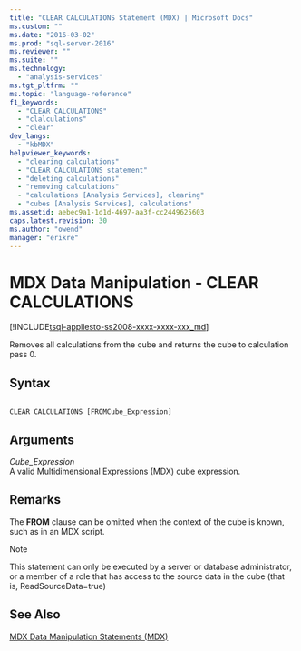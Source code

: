 ```yaml
---
title: "CLEAR CALCULATIONS Statement (MDX) | Microsoft Docs"
ms.custom: ""
ms.date: "2016-03-02"
ms.prod: "sql-server-2016"
ms.reviewer: ""
ms.suite: ""
ms.technology: 
  - "analysis-services"
ms.tgt_pltfrm: ""
ms.topic: "language-reference"
f1_keywords: 
  - "CLEAR CALCULATIONS"
  - "clalculations"
  - "clear"
dev_langs: 
  - "kbMDX"
helpviewer_keywords: 
  - "clearing calculations"
  - "CLEAR CALCULATIONS statement"
  - "deleting calculations"
  - "removing calculations"
  - "calculations [Analysis Services], clearing"
  - "cubes [Analysis Services], calculations"
ms.assetid: aebec9a1-1d1d-4697-aa3f-cc2449625603
caps.latest.revision: 30
ms.author: "owend"
manager: "erikre"
---
```

# MDX Data Manipulation - CLEAR CALCULATIONS
[!INCLUDE[tsql-appliesto-ss2008-xxxx-xxxx-xxx_md](../a9retired/includes/tsql-appliesto-ss2008-xxxx-xxxx-xxx-md.md)]

  Removes all calculations from the cube and returns the cube to calculation pass 0.  
  
## Syntax  
  
```  
  
CLEAR CALCULATIONS [FROMCube_Expression]  
```  
  
## Arguments  
 *Cube_Expression*  
 A valid Multidimensional Expressions (MDX) cube expression.  
  
## Remarks  
 The **FROM** clause can be omitted when the context of the cube is known, such as in an MDX script.  
  
> [!NOTE]  
>  This statement can only be executed by a server or database administrator, or a member of a role that has access to the source data in the cube (that is, ReadSourceData=true)  
  
## See Also  
 [MDX Data Manipulation Statements &#40;MDX&#41;](../mdx/mdx-data-manipulation-statements-mdx.md)  
  
  